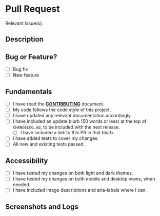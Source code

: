 # Pull Request

Relevant Issue(s): <!-- What issue(s) is this PR fixing  -->

## Description

<!-- Please provide a brief description of what this PR aims to do -->

## Bug or Feature?

- [ ] Bug fix
- [ ] New feature

## Fundamentals

- [ ] I have read the [**CONTRIBUTING**](https://github.com/microsoft/vsts-extension-retrospectives/blob/main/CONTRIBUTING.md) document.
- [ ] My code follows the code style of this project.
- [ ] I have updated any relevant documentation accordingly.
- [ ] I have included an update blurb (50 words or less) at the top of `CHANGELOG.md`,
    to be included with the next release.
  - [ ] I have included a link to this PR in that blurb.
- [ ] I have added tests to cover my changes.
- [ ] All new and existing tests passed.

## Accessibility

- [ ] I have tested my changes on both light and dark themes.
- [ ] I have tested my changes on both mobile and desktop views, when needed.
- [ ] I have included image descriptions and aria-labels where I can.

## Screenshots and Logs

<!-- Do you have any screenshots or logs that would show off your fix? -->
